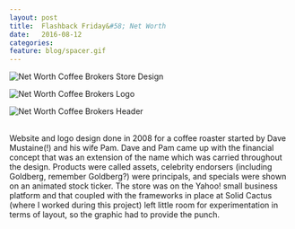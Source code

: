 ```yaml
---
layout: post
title:  Flashback Friday&#58; Net Worth
date:   2016-08-12
categories: 
feature: blog/spacer.gif
---
```


![Net Worth Coffee Brokers Store Design]({{site.project_img_path}}flashback/net_worth_main.jpg)

![Net Worth Coffee Brokers Logo]({{site.project_img_path}}flashback/net_worth_logo.jpg)

![Net Worth Coffee Brokers Header]({{site.project_img_path}}flashback/net_worth_header.jpg)

<br>
Website and logo design done in 2008 for a coffee roaster started by Dave Mustaine(!) and his wife Pam. Dave and Pam came up with the financial concept that was an extension of the name which was carried throughout the design. Products were called assets, celebrity endorsers (including Goldberg, remember Goldberg?) were principals, and specials were shown on an animated stock ticker. The store was on the Yahoo! small business platform and that coupled with the frameworks in place at Solid Cactus (where I worked during this project) left little room for experimentation in terms of layout, so the graphic had to provide the punch.